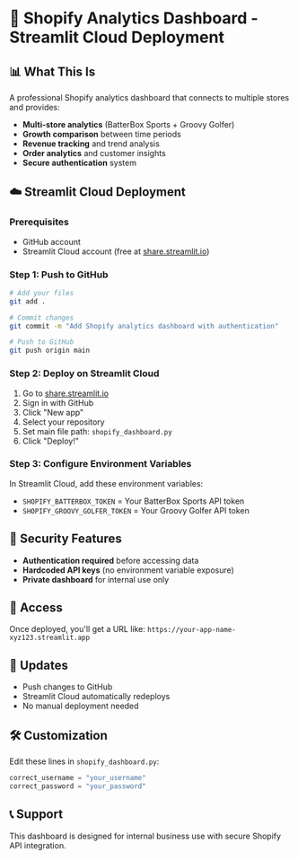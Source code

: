 # 🚀 Shopify Analytics Dashboard - Streamlit Cloud Deployment

## 📊 What This Is
A professional Shopify analytics dashboard that connects to multiple stores and provides:
- **Multi-store analytics** (BatterBox Sports + Groovy Golfer)
- **Growth comparison** between time periods
- **Revenue tracking** and trend analysis
- **Order analytics** and customer insights
- **Secure authentication** system

## ☁️ Streamlit Cloud Deployment

### Prerequisites
- GitHub account
- Streamlit Cloud account (free at [share.streamlit.io](https://share.streamlit.io))

### Step 1: Push to GitHub
```bash
# Add your files
git add .

# Commit changes
git commit -m "Add Shopify analytics dashboard with authentication"

# Push to GitHub
git push origin main
```

### Step 2: Deploy on Streamlit Cloud
1. Go to [share.streamlit.io](https://share.streamlit.io)
2. Sign in with GitHub
3. Click "New app"
4. Select your repository
5. Set main file path: `shopify_dashboard.py`
6. Click "Deploy!"

### Step 3: Configure Environment Variables
In Streamlit Cloud, add these environment variables:
- `SHOPIFY_BATTERBOX_TOKEN` = Your BatterBox Sports API token
- `SHOPIFY_GROOVY_GOLFER_TOKEN` = Your Groovy Golfer API token

## 🔐 Security Features
- **Authentication required** before accessing data
- **Hardcoded API keys** (no environment variable exposure)
- **Private dashboard** for internal use only

## 📱 Access
Once deployed, you'll get a URL like:
`https://your-app-name-xyz123.streamlit.app`

## 🔄 Updates
- Push changes to GitHub
- Streamlit Cloud automatically redeploys
- No manual deployment needed

## 🛠️ Customization
Edit these lines in `shopify_dashboard.py`:
```python
correct_username = "your_username"
correct_password = "your_password"
```

## 📞 Support
This dashboard is designed for internal business use with secure Shopify API integration. 